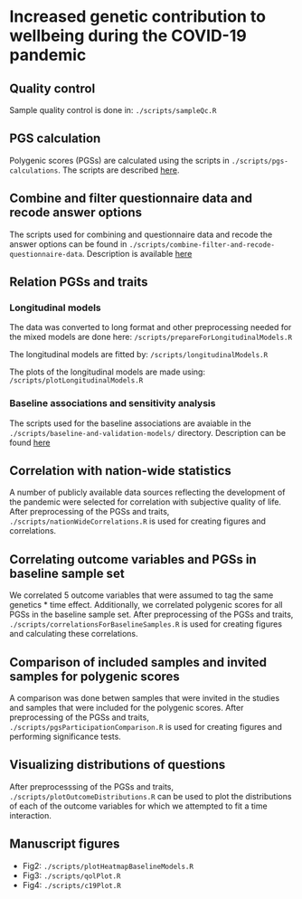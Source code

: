 # Increased genetic contribution to wellbeing during the COVID-19 pandemic 

## Quality control

Sample quality control is done in: `./scripts/sampleQc.R`

## PGS calculation

Polygenic scores (PGSs) are calculated using the scripts in `./scripts/pgs-calculations`.
The scripts are described [here](scripts/pgs-calculations).

## Combine and filter questionnaire data and recode answer options
The scripts used for combining and questionnaire data and recode the answer options can be found in `./scripts/combine-filter-and-recode-questionnaire-data`. 
Description is available [here](scripts/combine-filter-and-recode-questionnaire-data`)

## Relation PGSs and traits

### Longitudinal models

The data was converted to long format and other preprocessing needed for the mixed models are done here: `/scripts/prepareForLongitudinalModels.R`

The longitudinal models are fitted by: `/scripts/longitudinalModels.R` 

The plots of the longitudinal models are made using: `/scripts/plotLongitudinalModels.R`

### Baseline associations and sensitivity analysis
The scripts used for the baseline associations are avaiable in the `./scripts/baseline-and-validation-models/` directory. Description can be found [here](scripts/baseline-and-validation-models)

## Correlation with nation-wide statistics

A number of publicly available data sources reflecting the development
of the pandemic were selected for correlation with subjective quality of life.
After preprocessing of the PGSs and traits, `./scripts/nationWideCorrelations.R` 
is used for creating figures and correlations.

## Correlating outcome variables and PGSs in baseline sample set
We correlated 5 outcome variables that were assumed to tag the same genetics * time effect.
Additionally, we correlated polygenic scores for all PGSs in the baseline sample set.
After preprocessing of the PGSs and traits, `./scripts/correlationsForBaselineSamples.R`
is used for creating figures and calculating these correlations.

## Comparison of included samples and invited samples for polygenic scores

A comparison was done betwen samples that were invited in the studies and samples
that were included for the polygenic scores.
After preprocessing of the PGSs and traits, `./scripts/pgsParticipationComparison.R`
is used for creating figures and performing significance tests.

## Visualizing distributions of questions

After preprocesssing of the PGSs and traits, `./scripts/plotOutcomeDistributions.R`
can be used to plot the distributions of each of the outcome variables for which
we attempted to fit a time interaction.

## Manuscript figures

* Fig2: `./scripts/plotHeatmapBaselineModels.R`
* Fig3: `./scripts/qolPlot.R`
* Fig4: `./scripts/c19Plot.R`
